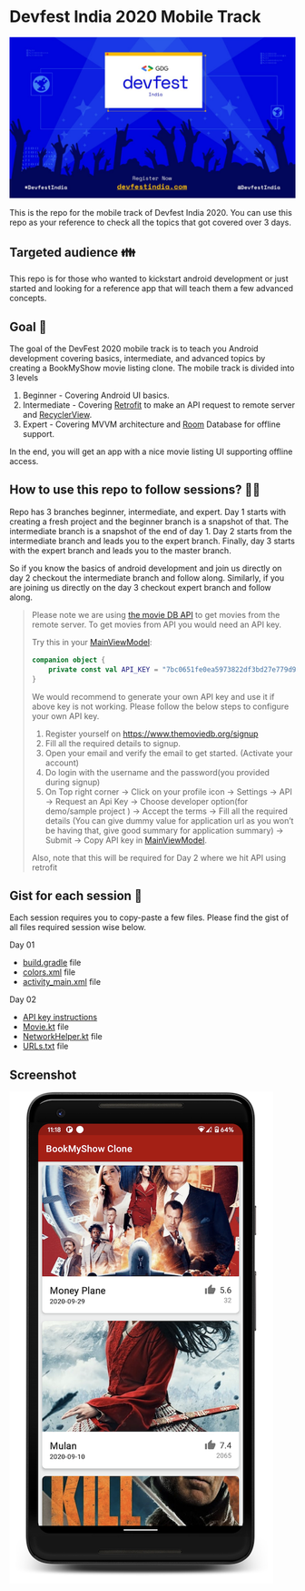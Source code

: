 # Devfest India 2020 Mobile Track

![DevFestIndia 2020 Banner](assets/devfest_banner.jpeg)

This is the repo for the mobile track of Devfest India 2020. You can use this repo as your reference to check all the topics that got covered over 3 days.

## Targeted audience  :family: 
This repo is for those who wanted to kickstart android development or just started and looking for a reference app that will teach them a few advanced concepts.

## Goal  :dart:
The goal of the DevFest 2020 mobile track is to teach you Android development covering basics, intermediate, and advanced topics by creating a BookMyShow movie listing clone. The mobile track is divided into 3 levels
1. Beginner - Covering Android UI basics.
2. Intermediate - Covering [Retrofit](https://square.github.io/retrofit/) to make an API request to remote server and [RecyclerView](https://developer.android.com/guide/topics/ui/layout/recyclerview).
3. Expert - Covering MVVM architecture and [Room](https://developer.android.com/topic/libraries/architecture/room) Database for offline support.

In the end, you will get an app with a nice movie listing UI supporting offline access.


## How to use this repo to follow sessions? :technologist:

Repo has 3 branches beginner, intermediate, and expert. 
Day 1 starts with creating a fresh project and the beginner branch is a snapshot of that. The intermediate branch is a snapshot of the end of day 1. Day 2 starts from the intermediate branch and leads you to the expert branch. Finally, day 3 starts with the expert branch and leads you to the master branch.

So if you know the basics of android development and join us directly on day 2 checkout the intermediate branch and follow along. Similarly, if you are joining us directly on the day 3 checkout expert branch and follow along.

> Please note we are using [the movie DB API](https://developers.themoviedb.org/3) to get movies from the remote server.
To get movies from API you would need an API key. 
>
> Try this in your [MainViewModel](https://github.com/DevFest-India/devfest-india2020-android/blob/cd5780f08dc4c54542459a97cb1c99363f4ced75/app/src/main/java/com/devfest/india/bmsclone/ui/MainViewModel.kt#L17): 
>    ```kotlin
>    companion object {
>        private const val API_KEY = "7bc0651fe0ea5973822df3bd27e779d9"
>    }
>    ```
> We would recommend to generate your own API key and use it if above key is not working. Please follow the below steps to configure your own API key. 
>
>1. Register yourself on https://www.themoviedb.org/signup 
>2. Fill all the required details to signup. 
>3. Open your email and verify the email to get started. (Activate your account)
>4. Do login with the username and the password(you provided during signup)
>5. On Top right corner -> Click on your profile icon -> Settings -> API  -> Request an Api Key -> Choose developer option(for demo/sample project ) -> Accept the terms -> Fill all the required details (You can give dummy value for application url as you won’t be having that, give good summary for application summary) -> Submit -> Copy API key in [MainViewModel](https://github.com/DevFest-India/devfest-india2020-android/blob/cd5780f08dc4c54542459a97cb1c99363f4ced75/app/src/main/java/com/devfest/india/bmsclone/ui/MainViewModel.kt#L17).
>
>Also, note that this will be required for Day 2 where we hit API using retrofit

## Gist for each session :page_facing_up:
Each session requires you to copy-paste a few files. Please find the gist of all files required session wise below.

Day 01

- [build.gradle](https://gist.github.com/sagar-viradiya/ea05cdeb8471ca028dd361e53512189e) file
- [colors.xml](https://gist.github.com/sagar-viradiya/914d9e57980d2d6979c43a8653308e7b) file
- [activity_main.xml](https://gist.github.com/sagar-viradiya/64b6a8331b3f4d436ae499b9700ac1f4) file

Day 02

- [API key instructions](https://gist.github.com/sagar-viradiya/53020459385422686b025007a3cfc944)
- [Movie.kt](https://gist.github.com/sagar-viradiya/4b27d42dc2ee8c24f21cbd5ae20d4f03) file
- [NetworkHelper.kt](https://gist.github.com/sagar-viradiya/18ec984f6bea85337eab1770900c65aa) file
- [URLs.txt](https://gist.github.com/sagar-viradiya/9d14a83a4f2dc4767d987e1b8aabb85e) file

## Screenshot

![Screenshot of app](assets/screenshot.png)

